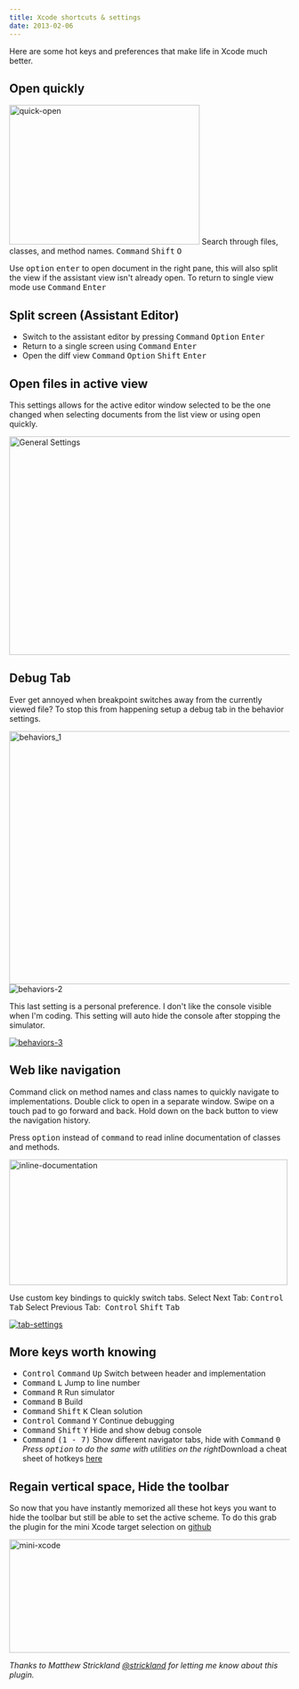```yaml
---
title: Xcode shortcuts & settings
date: 2013-02-06
---
```

Here are some hot keys and preferences that make life in Xcode much better.
<h2>Open quickly</h2>
<a href="https://mattcarrier.com/wp-content/uploads/2013/02/quick-open.jpg"><img class="wp-image-225 alignright" alt="quick-open" src="https://mattcarrier.com/wp-content/uploads/2013/02/quick-open.jpg" width="342" height="251" /></a> Search through files, classes, and method names.
<kbd>Command</kbd> <kbd>Shift</kbd> <kbd>O</kbd>

Use <kbd>option</kbd> <kbd>enter</kbd> to open document in the right pane, this will also split the view if the assistant view isn't already open. To return to single view mode use <kbd>Command</kbd> <kbd>Enter</kbd>
<h2>Split screen (Assistant Editor)</h2>
<ul>
    <li>Switch to the assistant editor by pressing <kbd>Command</kbd> <kbd>Option</kbd> <kbd>Enter</kbd></li>
    <li>Return to a single screen using <kbd>Command</kbd> <kbd>Enter</kbd></li>
    <li>Open the diff view <kbd>Command</kbd> <kbd>Option</kbd> <kbd>Shift</kbd> <kbd>Enter</kbd></li>
</ul>
<h2>Open files in active view</h2>
This settings allows for the active editor window selected to be the one changed when selecting documents from the list view or using open quickly.

<a href="https://mattcarrier.com/wp-content/uploads/2013/02/Active-View.jpg"><img class="alignnone  wp-image-217" alt="General Settings" src="https://mattcarrier.com/wp-content/uploads/2013/02/Active-View-1024x644.jpg" width="625" height="393" /></a>
<h2>Debug Tab</h2>
Ever get annoyed when breakpoint switches away from the currently viewed file?
To stop this from happening setup a debug tab in the behavior settings.

<a href="https://mattcarrier.com/wp-content/uploads/2013/02/behaviors_1.jpg"><img class="alignnone size-large wp-image-256" alt="behaviors_1" src="https://mattcarrier.com/wp-content/uploads/2013/02/behaviors_1-1024x747.jpg" width="625" height="455" /></a><img class="alignnone  wp-image-219" alt="behaviors-2" src="https://mattcarrier.com/wp-content/uploads/2013/02/behaviors_2.jpg" />

This last setting is a personal preference. I don't like the console visible when I'm coding. This setting will auto hide the console after stopping the simulator.

<a href="https://mattcarrier.com/wp-content/uploads/2013/02/behaviors_3.jpg"><img class="alignnone  wp-image-220" alt="behaviors-3" src="https://mattcarrier.com/wp-content/uploads/2013/02/behaviors_3.jpg" /></a>
<h2>Web like navigation</h2>
Command click on method names and class names to quickly navigate to implementations.
Double click to open in a separate window. Swipe on a touch pad to go forward and back. Hold down on the back button to view the navigation history.

Press <kbd>option</kbd> instead of <kbd>command</kbd> to read inline documentation of classes and methods.

<a href="https://mattcarrier.com/wp-content/uploads/2013/02/inline-documentation.jpg"><img class="alignnone  wp-image-227" alt="inline-documentation" src="https://mattcarrier.com/wp-content/uploads/2013/02/inline-documentation-1024x463.jpg" width="500" height="226" /></a>

Use custom key bindings to quickly switch tabs.
Select Next Tab: <kbd>Control</kbd> <kbd>Tab</kbd>
Select Previous Tab:  <kbd>Control</kbd> <kbd>Shift</kbd> <kbd>Tab</kbd>

<a href="https://mattcarrier.com/wp-content/uploads/2013/02/tab-settings.jpg"><img class="alignnone  wp-image-228" alt="tab-settings" src="https://mattcarrier.com/wp-content/uploads/2013/02/tab-settings.jpg" /></a>
<h2>More keys worth knowing</h2>
<ul>
    <li><kbd>Control</kbd> <kbd>Command</kbd> <kbd>Up</kbd> Switch between header and implementation</li>
    <li><kbd>Command</kbd> <kbd>L</kbd> Jump to line number</li>
    <li><kbd>Command</kbd> <kbd>R</kbd> Run simulator</li>
    <li><kbd>Command</kbd> <kbd>B</kbd> Build</li>
    <li><kbd>Command</kbd> <kbd>Shift</kbd> <kbd>K</kbd> Clean solution</li>
    <li><kbd>Control</kbd> <kbd>Command</kbd> <kbd>Y</kbd> Continue debugging</li>
    <li><kbd>Command</kbd> <kbd>Shift</kbd> <kbd>Y</kbd> Hide and show debug console</li>
    <li><kbd>Command</kbd> <kbd>(1 - 7)</kbd> Show different navigator tabs, hide with <kbd>Command</kbd> <kbd>0</kbd>
    <em><em>Press <kbd>option</kbd> to do the same with utilities on the right</em></em>Download a cheat sheet of hotkeys <a title="here" href="http://cocoasamurai.blogspot.com/2011/03/xcode-4-keyboard-shortcuts-now.html" target="_blank">here</a></li>
</ul>
<h2>Regain vertical space, Hide the toolbar</h2>
So now that you have instantly memorized all these hot keys you want to hide the toolbar but still be able to set the active scheme. To do this grab the plugin for the mini Xcode target selection on <a href="https://github.com/omz/MiniXcode">github</a>

<a href="https://mattcarrier.com/wp-content/uploads/2013/02/mini-xcode.jpg"><img class="alignnone  wp-image-226" alt="mini-xcode" src="https://mattcarrier.com/wp-content/uploads/2013/02/mini-xcode-1024x335.jpg" width="625" height="204" /></a>

<em>Thanks to Matthew Strickland <a href="https://twitter.com/strickland">@strickland</a> for letting me know about this plugin.</em>
